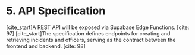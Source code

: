 # 5. API Specification
[cite_start]A REST API will be exposed via Supabase Edge Functions. [cite: 97] [cite_start]The specification defines endpoints for creating and retrieving incidents and officers, serving as the contract between the frontend and backend. [cite: 98]
